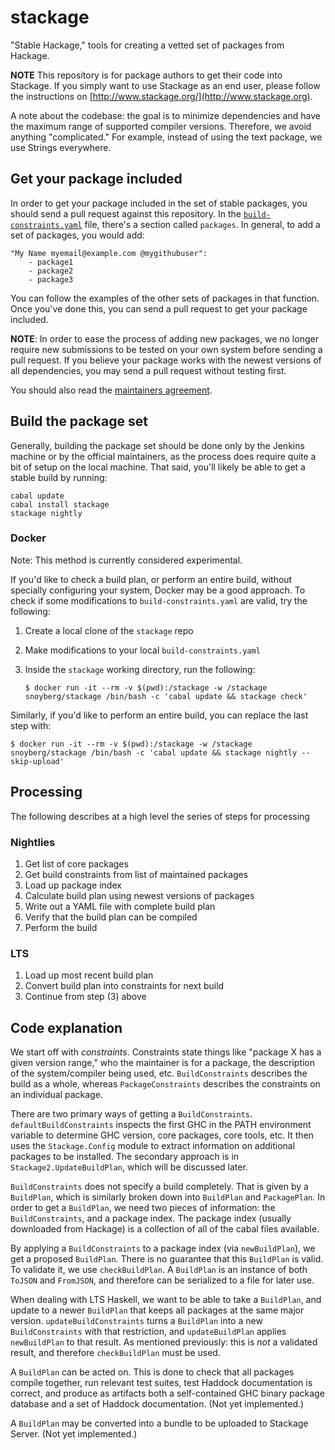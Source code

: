 stackage
========

"Stable Hackage," tools for creating a vetted set of packages from Hackage.

__NOTE__ This repository is for package authors to get their code into
Stackage. If you simply want to use Stackage as an end user, please follow the
instructions on [http://www.stackage.org/](http://www.stackage.org).

A note about the codebase: the goal is to minimize dependencies and have
the maximum range of supported compiler versions. Therefore, we avoid
anything "complicated." For example, instead of using the text package,
we use Strings everywhere.

Get your package included
-------------------------

In order to get your package included in the set of stable packages, you should
send a pull request against this repository. In the [`build-constraints.yaml`](https://github.com/fpco/stackage/blob/master/build-constraints.yaml) file,
there's a section called `packages`. In general, to add a set of
packages, you would add:

    "My Name myemail@example.com @mygithubuser":
        - package1
        - package2
        - package3

You can follow the examples of the other sets of packages in that function.
Once you've done this, you can send a pull request to get your package
included.

__NOTE__: In order to ease the process of adding new packages, we no longer
require new submissions to be tested on your own system before sending a pull
request. If you believe your package works with the newest versions of all
dependencies, you may send a pull request without testing first.

You should also read the [maintainers
agreement](https://github.com/fpco/stackage/wiki/Maintainers-Agreement).

Build the package set
---------------------

Generally, building the package set should be done only by the Jenkins machine
or by the official maintainers, as the process does require quite a bit of
setup on the local machine. That said, you'll likely be able to get a stable
build by running:

    cabal update
    cabal install stackage
    stackage nightly

### Docker

Note: This method is currently considered experimental.

If you'd like to check a build plan, or perform an entire build, without
specially configuring your system, Docker may be a good approach. To check if
some modifications to `build-constraints.yaml` are valid, try the following:

1. Create a local clone of the `stackage` repo
2. Make modifications to your local `build-constraints.yaml`
3. Inside the `stackage` working directory, run the following:

   ```
   $ docker run -it --rm -v $(pwd):/stackage -w /stackage snoyberg/stackage /bin/bash -c 'cabal update && stackage check'
   ```

Similarly, if you'd like to perform an entire build, you can replace the last step with:

```
$ docker run -it --rm -v $(pwd):/stackage -w /stackage snoyberg/stackage /bin/bash -c 'cabal update && stackage nightly --skip-upload'
```

## Processing

The following describes at a high level the series of steps for processing

### Nightlies

1. Get list of core packages
2. Get build constraints from list of maintained packages
3. Load up package index
4. Calculate build plan using newest versions of packages
5. Write out a YAML file with complete build plan
6. Verify that the build plan can be compiled
7. Perform the build

### LTS

1. Load up most recent build plan
2. Convert build plan into constraints for next build
3. Continue from step (3) above

## Code explanation

We start off with *constraints*. Constraints state things like "package X has a
given version range," who the maintainer is for a package, the description of
the system/compiler being used, etc. `BuildConstraints` describes the build as
a whole, whereas `PackageConstraints` describes the constraints on an
individual package.

There are two primary ways of getting a `BuildConstraints`.
`defaultBuildConstraints` inspects the first GHC in the PATH environment variable to
determine GHC version, core packages, core tools, etc. It then uses the
`Stackage.Config` module to extract information on additional packages to be
installed. The secondary approach is in `Stackage2.UpdateBuildPlan`, which will be
discussed later.

`BuildConstraints` does not specify a build completely. That is given by a
`BuildPlan`, which is similarly broken down into `BuildPlan` and `PackagePlan`.
In order to get a `BuildPlan`, we need two pieces of information: the
`BuildConstraints`, and a package index. The package index (usually downloaded
from Hackage) is a collection of all of the cabal files available.

By applying a `BuildConstraints` to a package index (via `newBuildPlan`), we
get a proposed `BuildPlan`. There is no guarantee that this `BuildPlan` is
valid. To validate it, we use `checkBuildPlan`. A `BuildPlan` is an instance of
both `ToJSON` and `FromJSON`, and therefore can be serialized to a file for
later use.

When dealing with LTS Haskell, we want to be able to take a `BuildPlan`, and
update to a newer `BuildPlan` that keeps all packages at the same major
version.  `updateBuildConstraints` turns a `BuildPlan` into a new
`BuildConstraints` with that restriction, and `updateBuildPlan` applies
`newBuildPlan` to that result. As mentioned previously: this is *not* a
validated result, and therefore `checkBuildPlan` must be used.

A `BuildPlan` can be acted on. This is done to check that all packages compile
together, run relevant test suites, test Haddock documentation is correct, and
produce as artifacts both a self-contained GHC binary package database and a
set of Haddock documentation. (Not yet implemented.)

A `BuildPlan` may be converted into a bundle to be uploaded to Stackage Server.
(Not yet implemented.)
